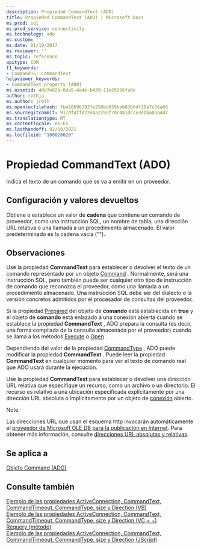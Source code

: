 ```yaml
---
description: Propiedad CommandText (ADO)
title: Propiedad CommandText (ADO) | Microsoft Docs
ms.prod: sql
ms.prod_service: connectivity
ms.technology: ado
ms.custom: ''
ms.date: 01/19/2017
ms.reviewer: ''
ms.topic: reference
apitype: COM
f1_keywords:
- Command15::CommandText
helpviewer_keywords:
- CommandText property [ADO]
ms.assetid: 4dd7e82a-8da5-4a4e-b439-11a29286fa0e
author: rothja
ms.author: jroth
ms.openlocfilehash: fb418696392fe250bd659ba68306df10a7c36a66
ms.sourcegitcommit: 917df4ffd22e4a229af7dc481dcce3ebba0aa4d7
ms.translationtype: MT
ms.contentlocale: es-ES
ms.lasthandoff: 02/10/2021
ms.locfileid: "100026620"
---
```

# <a name="commandtext-property-ado"></a>Propiedad CommandText (ADO)
Indica el texto de un comando que se va a emitir en un proveedor.  
  
## <a name="settings-and-return-values"></a>Configuración y valores devueltos  
 Obtiene o establece un valor de **cadena** que contiene un comando de proveedor, como una instrucción SQL, un nombre de tabla, una dirección URL relativa o una llamada a un procedimiento almacenado. El valor predeterminado es la cadena vacía ("").  
  
## <a name="remarks"></a>Observaciones  
 Use la propiedad **CommandText** para establecer o devolver el texto de un comando representado por un objeto [Command](./command-object-ado.md) . Normalmente, será una instrucción SQL, pero también puede ser cualquier otro tipo de instrucción de comando que reconozca el proveedor, como una llamada a un procedimiento almacenado. Una instrucción SQL debe ser del dialecto o la versión concretos admitidos por el procesador de consultas del proveedor.  
  
 Si la propiedad [Prepared](./prepared-property-ado.md) del objeto de **comando** está establecida en **true** y el objeto de **comando** está enlazado a una conexión abierta cuando se establece la propiedad **CommandText** , ADO prepara la consulta (es decir, una forma compilada de la consulta almacenada por el proveedor) cuando se llama a los métodos [Execute](./execute-method-ado-command.md) o [Open](./open-method-ado-connection.md) .  
  
 Dependiendo del valor de la propiedad [CommandType](./commandtype-property-ado.md) , ADO puede modificar la propiedad **CommandText** . Puede leer la propiedad **CommandText** en cualquier momento para ver el texto de comando real que ADO usará durante la ejecución.  
  
 Use la propiedad **CommandText** para establecer o devolver una dirección URL relativa que especifique un recurso, como un archivo o un directorio. El recurso es relativo a una ubicación especificada explícitamente por una dirección URL absoluta o implícitamente por un objeto de [conexión](./connection-object-ado.md) abierto.  
  
> [!NOTE]
>  Las direcciones URL que usan el esquema http invocarán automáticamente el [proveedor de Microsoft OLE DB para la publicación en Internet](../../guide/appendixes/microsoft-ole-db-provider-for-internet-publishing.md). Para obtener más información, consulte [direcciones URL absolutas y relativas](../../guide/data/absolute-and-relative-urls.md).  
  
## <a name="applies-to"></a>Se aplica a  
 [Objeto Command (ADO)](./command-object-ado.md)  
  
## <a name="see-also"></a>Consulte también  
 [Ejemplo de las propiedades ActiveConnection, CommandText, CommandTimeout, CommandType, size y Direction (VB)](./activeconnection-commandtext-commandtimeout-commandtype-size-example-vb.md)   
 [Ejemplo de las propiedades ActiveConnection, CommandText, CommandTimeout, CommandType, size y Direction (VC + +)](./activeconnection-commandtext-commandtimeout-commandtype-size-example-vc.md)   
 [Requery (método)](./requery-method.md)   
 [Ejemplo de las propiedades ActiveConnection, CommandText, CommandTimeout, CommandType, size y Direction (JScript)](./activeconnection-commandtext-timeout-type-size-example-jscript.md)